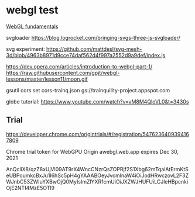 # webgl test

[WebGL fundamentals](https://webglfundamentals.org/webgl/lessons/webgl-fundamentals.html)

svgloader https://blog.logrocket.com/bringing-svgs-three-js-svgloader/

svg experiment: https://github.com/mattdesl/svg-mesh-3d/blob/4963b8971d9cce74daf562d4f997a2552d9a9def/index.js

https://dev.opera.com/articles/introduction-to-webgl-part-1/
https://raw.githubusercontent.com/gpjt/webgl-lessons/master/lesson11/moon.gif

gsutil cors set cors-trainq.json gs://trainquility-project.appspot.com

globe tutorial: https://www.youtube.com/watch?v=vM8M4QloVL0&t=3430s

## Trial

https://developer.chrome.com/origintrials/#/registration/5476236409394167809

Chrome trial token for WebGPU
Origin
awebgl.web.app
expires Dec 30, 2021

AnQcliX8/qzZ8xUjVl09AT9rX4WncCNzrQsZOPRjf2S1Xbg62mTqaiAtErmKtSeUBPoumkcBxJu1I6hSc5pH4gYAAABOeyJvcmlnaW4iOiJodHRwczovL2F3ZWJnbC53ZWIuYXBwOjQ0MyIsImZlYXR1cmUiOiJXZWJHUFUiLCJleHBpcnkiOjE2NTI4MzE5OTl9
